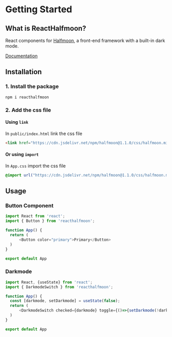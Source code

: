 # Getting Started

## What is ReactHalfmoon?
React components for [Halfmoon](https://www.gethalfmoon.com/), a front-end framework with a built-in dark mode.

[Documentation](https://reacthalfmoon.github.io)

## Installation

### 1. Install the package

```
npm i reacthalfmoon
```

### 2. Add the css file

#### Using `link`
In `public/index.html` link the css file

```html
<link href="https://cdn.jsdelivr.net/npm/halfmoon@1.1.0/css/halfmoon.min.css" rel="stylesheet" />
```

#### Or using `import`
In `App.css` import the css file

```css
@import url("https://cdn.jsdelivr.net/npm/halfmoon@1.1.0/css/halfmoon.min.css");
```

## Usage

### **Button Component**

```js
import React from 'react';
import { Button } from 'reacthalfmoon';

function App() {
  return (
      <Button color="primary">Primary</Button>
  )
}

export default App
```

### **Darkmode**

```js
import React, {useState} from 'react';
import { DarkmodeSwitch } from 'reacthalfmoon';

function App() {
  const [darkmode, setDarkmode] = useState(false);
  return (
      <DarkmodeSwitch checked={darkmode} toggle={()=>{setDarkmode(!darkmode)}} />
  )
}

export default App
```